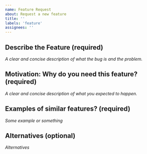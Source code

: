 ```yaml
---
name: Feature Request
about: Request a new feature
title: ''
labels: 'feature'
assignees: ''
---
```


## Describe the Feature (required)
*A clear and concise description of what the bug is and the problem.*

## Motivation: Why do you need this feature? (required)
*A clear and concise description of what you expected to happen.*

## Examples of similar features? (required)

*Some example or something*

## Alternatives (optional)

*Alternatives*
